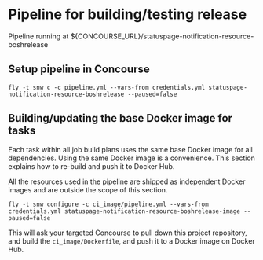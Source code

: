 Pipeline for building/testing release
=====================================

Pipeline running at ${CONCOURSE_URL}/statuspage-notification-resource-boshrelease

Setup pipeline in Concourse
---------------------------

```
fly -t snw c -c pipeline.yml --vars-from credentials.yml statuspage-notification-resource-boshrelease --paused=false
```

Building/updating the base Docker image for tasks
-------------------------------------------------

Each task within all job build plans uses the same base Docker image for all dependencies. Using the same Docker image is a convenience. This section explains how to re-build and push it to Docker Hub.

All the resources used in the pipeline are shipped as independent Docker images and are outside the scope of this section.

```
fly -t snw configure -c ci_image/pipeline.yml --vars-from credentials.yml statuspage-notification-resource-boshrelease-image --paused=false
```

This will ask your targeted Concourse to pull down this project repository, and build the `ci_image/Dockerfile`, and push it to a Docker image on Docker Hub.
